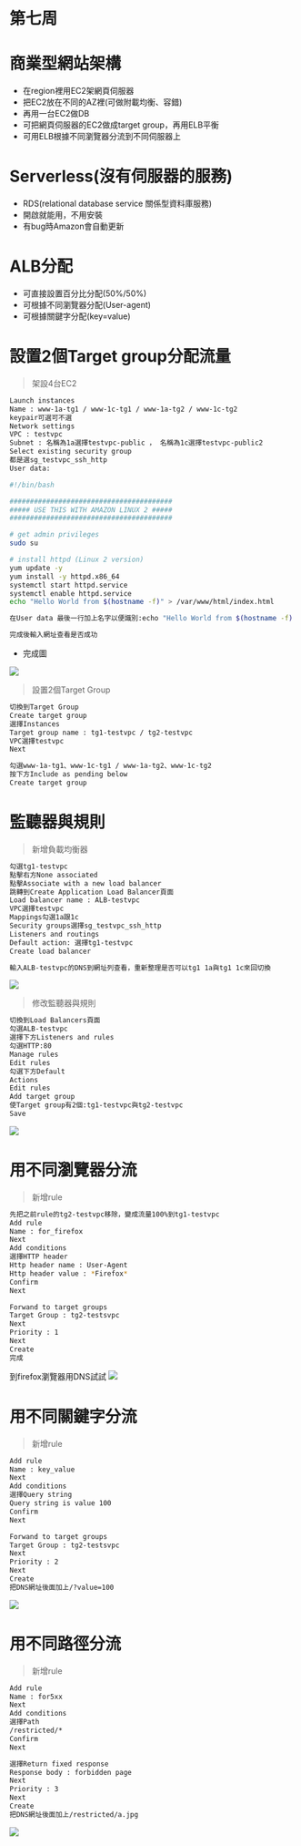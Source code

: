 # 第七周
# 商業型網站架構
* 在region裡用EC2架網頁伺服器
* 把EC2放在不同的AZ裡(可做附載均衡、容錯)
* 再用一台EC2做DB
* 可把網頁伺服器的EC2做成target group，再用ELB平衡
* 可用ELB根據不同瀏覽器分流到不同伺服器上
# Serverless(沒有伺服器的服務)
* RDS(relational database service 關係型資料庫服務)
* 開啟就能用，不用安裝
* 有bug時Amazon會自動更新
# ALB分配
* 可直接設置百分比分配(50%/50%)
* 可根據不同瀏覽器分配(User-agent)
* 可根據關鍵字分配(key=value)
# 設置2個Target group分配流量
> 架設4台EC2

```sh
Launch instances
Name : www-1a-tg1 / www-1c-tg1 / www-1a-tg2 / www-1c-tg2
keypair可選可不選
Network settings
VPC : testvpc
Subnet : 名稱為1a選擇testvpc-public ， 名稱為1c選擇testvpc-public2
Select existing security group
都是選sg_testvpc_ssh_http
User data:

#!/bin/bash

########################################
##### USE THIS WITH AMAZON LINUX 2 #####
########################################

# get admin privileges
sudo su

# install httpd (Linux 2 version)
yum update -y
yum install -y httpd.x86_64
systemctl start httpd.service
systemctl enable httpd.service
echo "Hello World from $(hostname -f)" > /var/www/html/index.html

在User data 最後一行加上名字以便識別:echo "Hello World from $(hostname -f) TG1 1a" > /var/www/html/index.html

完成後輸入網址查看是否成功
```
* 完成圖
<img src="../pic/1031.png">

> 設置2個Target Group

```sh
切換到Target Group
Create target group
選擇Instances
Target group name : tg1-testvpc / tg2-testvpc
VPC選擇testvpc
Next

勾選www-1a-tg1、www-1c-tg1 / www-1a-tg2、www-1c-tg2
按下方Include as pending below
Create target group
```
# 監聽器與規則
> 新增負載均衡器

```sh
勾選tg1-testvpc
點擊右方None associated
點擊Associate with a new load balancer
跳轉到Create Application Load Balancer頁面
Load balancer name : ALB-testvpc
VPC選擇testvpc
Mappings勾選1a跟1c
Security groups選擇sg_testvpc_ssh_http
Listeners and routings
Default action: 選擇tg1-testvpc
Create load balancer

輸入ALB-testvpc的DNS到網址列查看，重新整理是否可以tg1 1a與tg1 1c來回切換
```
<img src="../pic/1031-1.png">

> 修改監聽器與規則

```sh
切換到Load Balancers頁面
勾選ALB-testvpc
選擇下方Listeners and rules
勾選HTTP:80
Manage rules
Edit rules
勾選下方Default
Actions
Edit rules
Add target group
使Target group有2個:tg1-testvpc與tg2-testvpc
Save
```
<img src="../pic/1031-2.png">

# 用不同瀏覽器分流
> 新增rule

```sh
先把之前rule的tg2-testvpc移除，變成流量100%到tg1-testvpc
Add rule
Name : for_firefox
Next
Add conditions
選擇HTTP header
Http header name : User-Agent
Http header value : *Firefox*
Confirm
Next

Forwand to target groups
Target Group : tg2-testsvpc
Next
Priority : 1
Next
Create
完成
```
到firefox瀏覽器用DNS試試
<img src="../pic/1031-3.png">

# 用不同關鍵字分流
> 新增rule

```sh
Add rule
Name : key_value
Next
Add conditions
選擇Query string
Query string is value 100
Confirm
Next

Forwand to target groups
Target Group : tg2-testsvpc
Next
Priority : 2
Next
Create
把DNS網址後面加上/?value=100
```
<img src="../pic/1031-4.png">

# 用不同路徑分流
> 新增rule

```sh
Add rule
Name : for5xx
Next
Add conditions
選擇Path
/restricted/*
Confirm
Next

選擇Return fixed response
Response body : forbidden page
Next
Priority : 3
Next
Create
把DNS網址後面加上/restricted/a.jpg
```
<img src="../pic/1031-5.png">
